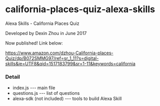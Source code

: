 # california-places-quiz-alexa-skills
Alexa Skills - California Places Quiz

Developed by Dexin Zhou in June 2017

Now published! Link below:

https://www.amazon.com/dzhou-California-places-Quiz/dp/B072SMMG97/ref=sr_1_11?s=digital-skills&ie=UTF8&qid=1517183799&sr=1-11&keywords=california

### Detail

* index.js --- main file
* questions.js --- list of questions
* alexa-sdk (not included) --- tools to build Alexa Skill

